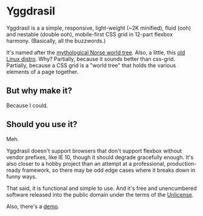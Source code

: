 # Yggdrasil
Yggdrasil is a a simple, responsive, light-weight (~2K minified), fluid (ooh)
and nestable (double ooh), mobile-first CSS grid in 12-part flexbox harmony.
(Basically, all the buzzwords.)

It's named after the [mythological Norse world tree](https://en.wikipedia.org/wiki/Yggdrasil).
Also, a little, this [old Linux distro](https://en.wikipedia.org/wiki/Yggdrasil_Linux/GNU/X).
Why? Partially, because it sounds better than css-grid. Partially,
because a CSS grid is a "world tree" that holds the various elements of
a page together.

## But why make it?
Because I could.

## Should you use it?
Meh.

Yggdrasil doesn't support browsers that don't support flexbox without vendor prefixes,
like IE 10, though it should degrade gracefully enough. It's also closer to a hobby project 
than an attempt at a professional, production-ready framework, so there may be odd edge 
cases where it breaks down in funny ways.

That said, it is functional and simple to use. And it's free and unencumbered software 
released into the public domain under the terms of the [Unlicense](http://unlicense.org).

Also, there's a [demo](http://www.sometimes-i.com/code/yggdrasil/demo.html).
